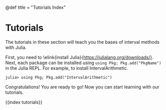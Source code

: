 @def title = "Tutorials Index"

# Tutorials

The tutorials in these section will teach you the bases of interval methods with Julia.

First, you need to \elink{install Julia}{https://julialang.org/downloads/}. Next, each package can be installed using `using Pkg; Pkg.add("PkgName")` in the Julia REPL. For example, to install IntervalArithmetic.

```julia-repl
julia> using Pkg; Pkg.add("IntervalArithmetic")
```

Congratulations! You are ready to go! Now you can start learning with our tutorials.

{{index tutorials}}